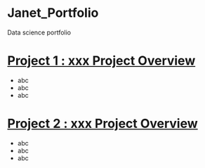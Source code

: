 # Janet_Portfolio
Data science portfolio

# [Project 1 : xxx Project Overview](https://www.google.com/)
* abc
* abc
* abc

# [Project 2 : xxx Project Overview](https://www.google.com/)
* abc
* abc
* abc
